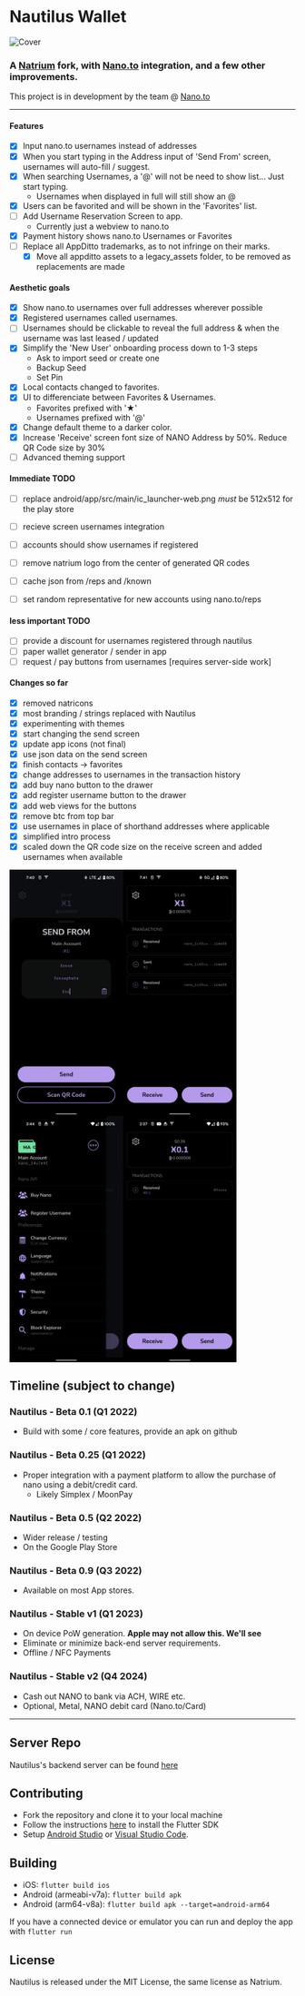 # Nautilus Wallet

![Cover](https://raw.githubusercontent.com/fwd/nautilus/master/.github/banner.png)

### A [Natrium](https://github.com/appditto/natrium_wallet_flutter) fork, with [Nano.to](https://github.com/formsend/nano) integration, and a few other improvements.

This project is in development by the team @ [Nano.to](https://nano.to/development)


___

#### Features
- [x] Input nano.to usernames instead of addresses
- [x] When you start typing in the Address input of 'Send From' screen, usernames will auto-fill / suggest.
- [x] When searching Usernames, a '@' will not be need to show list... Just start typing.
   - Usernames when displayed in full will still show an @
- [x] Users can be favorited and will be shown in the 'Favorites' list.
- [ ] Add Username Reservation Screen to app.
   - Currently just a webview to nano.to
- [x] Payment history shows nano.to Usernames or Favorites
- [ ] Replace all AppDitto trademarks, as to not infringe on their marks. 
   - [x] Move all appditto assets to a legacy_assets folder, to be removed as replacements are made

#### Aesthetic goals
- [x] Show nano.to usernames over full addresses wherever possible
- [x] Registered usernames called usernames.
- [ ] Usernames should be clickable to reveal the full address & when the username was last leased / updated
- [x] Simplify the 'New User' onboarding process down to 1-3 steps
   - Ask to import seed or create one
   - Backup Seed
   - Set Pin
- [x] Local contacts changed to favorites.
- [x] UI to differenciate between Favorites & Usernames.
   - Favorites prefixed with '★'
   - Usernames prefixed with '@'
- [x] Change default theme to a darker color.
- [x] Increase 'Receive' screen font size of NANO Address by 50%. Reduce QR Code size by 30%
- [ ] Advanced theming support

#### Immediate TODO
- [ ] replace android/app/src/main/ic_launcher-web.png *must* be 512x512 for the play store
- [ ] recieve screen usernames integration
- [ ] accounts should show usernames if registered
- [ ] remove natrium logo from the center of generated QR codes
- [ ] cache json from /reps and /known
- [ ] set random representative for new accounts using nano.to/reps


#### less important TODO
- [ ] provide a discount for usernames registered through nautilus
- [ ] paper wallet generator / sender in app
- [ ] request / pay buttons from usernames [requires server-side work]

#### Changes so far
- [x] removed natricons
- [x] most branding / strings replaced with Nautilus
- [x] experimenting with themes
- [x] start changing the send screen
- [x] update app icons (not final)
- [x] use json data on the send screen
- [x] finish contacts -> favorites
- [x] change addresses to usernames in the transaction history
- [x] add buy nano button to the drawer
- [x] add register username button to the drawer
- [x] add web views for the buttons
- [x] remove btc from top bar
- [x] use usernames in place of shorthand addresses where applicable
- [x] simplified intro process
- [x] scaled down the QR code size on the receive screen and added usernames when available

<div style="display: flex; flex-direction: row">
   <img src="/screenshots/flutter_01.png" width="200">
   <img src="/screenshots/flutter_02.png" width="200">
</div>
<div style="display: flex; flex-direction: row">
   <img src="/screenshots/flutter_03.png" width="200">
   <img src="/screenshots/flutter_04.png" width="200">
</div>

## Timeline (subject to change)

### Nautilus - Beta 0.1 (Q1 2022)

- Build with some / core features, provide an apk on github

### Nautilus - Beta 0.25 (Q1 2022)
- Proper integration with a payment platform to allow the purchase of nano using a debit/credit card.
   - Likely Simplex / MoonPay

### Nautilus - Beta 0.5 (Q2 2022)

- Wider release / testing
- On the Google Play Store

### Nautilus - Beta 0.9 (Q3 2022)

- Available on most App stores.

### Nautilus - Stable v1 (Q1 2023)

- On device PoW generation. **Apple may not allow this. We'll see**
- Eliminate or minimize back-end server requirements.
- Offline / NFC Payments

### Nautilus - Stable v2 (Q4 2024)
- Cash out NANO to bank via ACH, WIRE etc.
- Optional, Metal, NANO debit card (Nano.to/Card)


___


## Server Repo

Nautilus's backend server can be found [here](https://github.com/fwd/nautilus-server)

## Contributing

* Fork the repository and clone it to your local machine
* Follow the instructions [here](https://flutter.io/docs/get-started/install) to install the Flutter SDK
* Setup [Android Studio](https://flutter.io/docs/development/tools/android-studio) or [Visual Studio Code](https://flutter.io/docs/development/tools/vs-code).

## Building

* iOS: `flutter build ios`
* Android (armeabi-v7a): `flutter build apk`
* Android (arm64-v8a): `flutter build apk --target=android-arm64`

If you have a connected device or emulator you can run and deploy the app with `flutter run`

## License

Nautilus is released under the MIT License, the same license as Natrium.
